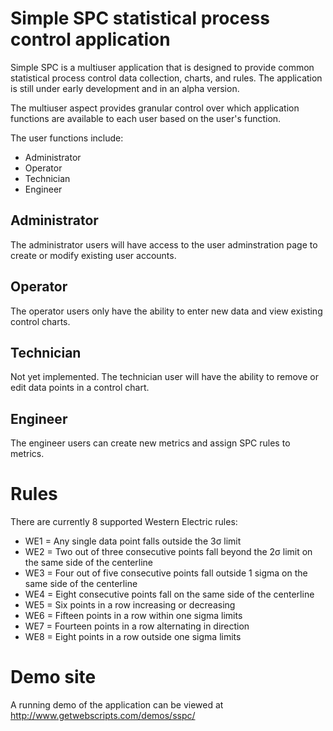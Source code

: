 # Simple SPC statistical process control application

Simple SPC is a multiuser application that is designed to provide common statistical process control data collection, charts, and rules.
The application is still under early development and in an alpha version.

The multiuser aspect provides granular control over which application functions are available to each user based on the user's function.

The user functions include:
* Administrator
* Operator
* Technician
* Engineer

## Administrator

The administrator users will have access to the user adminstration page to create or modify existing user accounts.

## Operator

The operator users only have the ability to enter new data and view existing control charts.

## Technician

Not yet implemented. The technician user will have the ability to remove or edit data points in a control chart.

## Engineer

The engineer users can create new metrics and assign SPC rules to metrics.



# Rules

There are currently 8 supported Western Electric rules:

* WE1 = Any single data point falls outside the 3σ limit
* WE2 = Two out of three consecutive points fall beyond the 2σ limit on the same side of the centerline
* WE3 = Four out of five consecutive points fall outside 1 sigma on the same side of the centerline
* WE4 = Eight consecutive points fall on the same side of the centerline
* WE5 = Six points in a row increasing or decreasing
* WE6 = Fifteen points in a row within one sigma limits
* WE7 = Fourteen points in a row alternating in direction
* WE8 = Eight points in a row outside one sigma limits



# Demo site

A running demo of the application can be viewed at http://www.getwebscripts.com/demos/sspc/
